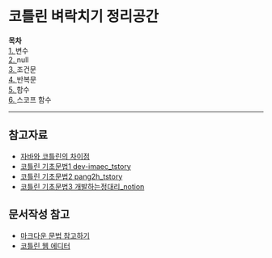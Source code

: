 # 코틀린 벼락치기 정리공간

**목차**<br>
[1. ](https://github.com/wnstjq0915/Kotlin/blob/main/doc/1_var.md)변수<br>
[2. ](https://github.com/wnstjq0915/Kotlin/blob/main/doc/2_null.md)null<br>
[3. ](https://github.com/wnstjq0915/Kotlin/blob/main/doc/3_%EC%A1%B0%EA%B1%B4%EB%AC%B8.md)조건문<br>
[4. ](https://github.com/wnstjq0915/Kotlin/blob/main/doc/4_%EB%B0%98%EB%B3%B5%EB%AC%B8.md)반복문<br>
[5. ](https://github.com/wnstjq0915/Kotlin/blob/main/doc/5_function.md)함수<br>
[6. ](https://github.com/wnstjq0915/Kotlin/blob/main/doc/6_scope_function.md)스코프 함수<br>
***

## 참고자료
- [자바와 코틀린의 차이점](https://dev-imaec.tistory.com/36)
- [코틀린 기초문법1 dev-imaec_tstory](https://dev-imaec.tistory.com/38)
- [코틀린 기초문법2 pang2h_tstory](https://pang2h.tistory.com/category/DEV/Kotlin)
- [코틀린 기초문법3 개발하는정대리_notion](https://spangle-wedelia-2dc.notion.site/Kotlin-Tip-of-the-day-3c8d4898bb884c589586173d46da6604)

## 문서작성 참고
- [마크다운 문법 참고하기](https://gist.github.com/yunwoong7/83246af10e1831233a870c26104e4a1f)
- [코틀린 웹 에디터](https://play.kotlinlang.org/)
